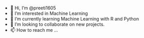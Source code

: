 - 👋 Hi, I’m @preeti1605
- 👀 I’m interested in Machine Learning
- 🌱 I’m currently learning Machine Learning with R and Python
- 💞️ I’m looking to collaborate on new projects. 
- 📫 How to reach me ...

<!---
preeti1605/preeti1605 is a ✨ special ✨ repository because its `README.md` (this file) appears on your GitHub profile.
You can click the Preview link to take a look at your changes.
--->
